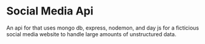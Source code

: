 # Social Media Api

An api for that uses mongo db, express, nodemon, and day js for a ficticious social media website to handle large amounts of unstructured data.
